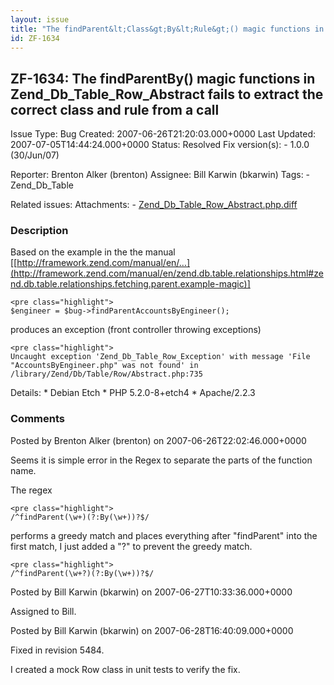 ```yaml
---
layout: issue
title: "The findParent&lt;Class&gt;By&lt;Rule&gt;() magic functions in Zend_Db_Table_Row_Abstract fails to extract the correct class and rule from a call"
id: ZF-1634
---
```


ZF-1634: The findParent<Class>By<Rule>() magic functions in Zend\_Db\_Table\_Row\_Abstract fails to extract the correct class and rule from a call
--------------------------------------------------------------------------------------------------------------------------------------------------

 Issue Type: Bug Created: 2007-06-26T21:20:03.000+0000 Last Updated: 2007-07-05T14:44:24.000+0000 Status: Resolved Fix version(s): - 1.0.0 (30/Jun/07)
 
 Reporter:  Brenton Alker (brenton)  Assignee:  Bill Karwin (bkarwin)  Tags: - Zend\_Db\_Table
 
 Related issues: 
 Attachments: - [Zend\_Db\_Table\_Row\_Abstract.php.diff](/issues/secure/attachment/10590/Zend_Db_Table_Row_Abstract.php.diff)
 
### Description

Based on the example in the the manual [[http://framework.zend.com/manual/en/…](http://framework.zend.com/manual/en/zend.db.table.relationships.html#zend.db.table.relationships.fetching.parent.example-magic)]

 
    <pre class="highlight">
    $engineer = $bug->findParentAccountsByEngineer();


produces an exception (front controller throwing exceptions)

 
    <pre class="highlight">
    Uncaught exception 'Zend_Db_Table_Row_Exception' with message 'File "AccountsByEngineer.php" was not found' in
    /library/Zend/Db/Table/Row/Abstract.php:735


Details: \* Debian Etch \* PHP 5.2.0-8+etch4 \* Apache/2.2.3

 

 

### Comments

Posted by Brenton Alker (brenton) on 2007-06-26T22:02:46.000+0000

Seems it is simple error in the Regex to separate the parts of the function name.

The regex

 
    <pre class="highlight">
    /^findParent(\w+)(?:By(\w+))?$/


performs a greedy match and places everything after "findParent" into the first match, I just added a "?" to prevent the greedy match.

 
    <pre class="highlight">
    /^findParent(\w+?)(?:By(\w+))?$/


 

 

Posted by Bill Karwin (bkarwin) on 2007-06-27T10:33:36.000+0000

Assigned to Bill.

 

 

Posted by Bill Karwin (bkarwin) on 2007-06-28T16:40:09.000+0000

Fixed in revision 5484.

I created a mock Row class in unit tests to verify the fix.

 

 